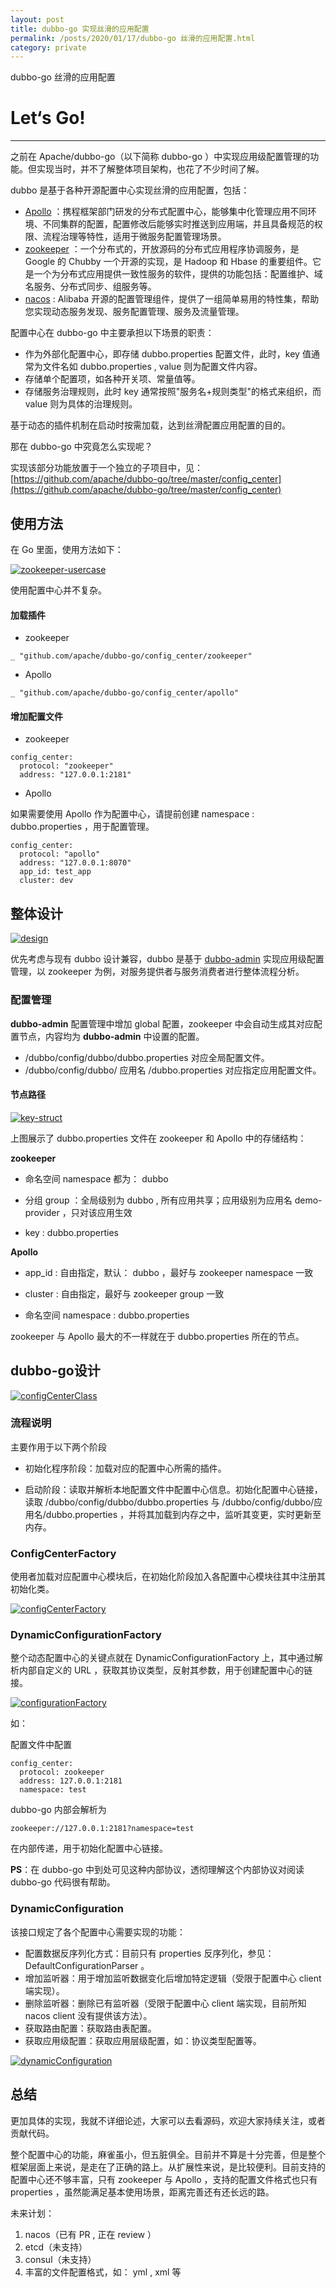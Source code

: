 ```yaml
---
layout: post
title: dubbo-go 实现丝滑的应用配置
permalink: /posts/2020/01/17/dubbo-go 丝滑的应用配置.html
category: private
---
```


dubbo-go 丝滑的应用配置

# Let‘s Go!
-----

之前在 Apache/dubbo-go（以下简称 dubbo-go ）中实现应用级配置管理的功能。但实现当时，并不了解整体项目架构，也花了不少时间了解。

dubbo 是基于各种开源配置中心实现丝滑的应用配置，包括：

* [Apollo](https://github.com/ctripcorp/apollo) ：携程框架部门研发的分布式配置中心，能够集中化管理应用不同环境、不同集群的配置，配置修改后能够实时推送到应用端，并且具备规范的权限、流程治理等特性，适用于微服务配置管理场景。
* [zookeeper](https://github.com/apache/zookeeper) ：一个分布式的，开放源码的分布式应用程序协调服务，是 Google 的 Chubby 一个开源的实现，是 Hadoop 和 Hbase 的重要组件。它是一个为分布式应用提供一致性服务的软件，提供的功能包括：配置维护、域名服务、分布式同步、组服务等。
* [nacos](https://github.com/alibaba/nacos) : Alibaba 开源的配置管理组件，提供了一组简单易用的特性集，帮助您实现动态服务发现、服务配置管理、服务及流量管理。

配置中心在 dubbo-go 中主要承担以下场景的职责：

* 作为外部化配置中心，即存储 dubbo.properties 配置文件，此时，key 值通常为文件名如 dubbo.properties , value 则为配置文件内容。
* 存储单个配置项，如各种开关项、常量值等。
* 存储服务治理规则，此时 key 通常按照"服务名+规则类型"的格式来组织，而 value 则为具体的治理规则。

基于动态的插件机制在启动时按需加载，达到丝滑配置应用配置的目的。

那在 dubbo-go 中究竟怎么实现呢？

实现该部分功能放置于一个独立的子项目中，见：[https://github.com/apache/dubbo-go/tree/master/config_center](https://github.com/apache/dubbo-go/tree/master/config_center)

## 使用方法

在 Go 里面，使用方法如下：

[![zookeeper-usercase](/images/dubbogo/configcenter/zookeeper-usercase.png)](/images/dubbogo/configcenter/zookeeper-usercase.png)

使用配置中心并不复杂。

#### 加载插件
* zookeeper
```golang
_ "github.com/apache/dubbo-go/config_center/zookeeper"
```
* Apollo
```golang
_ "github.com/apache/dubbo-go/config_center/apollo"
```

#### 增加配置文件

* zookeeper

```
config_center:
  protocol: "zookeeper"
  address: "127.0.0.1:2181"
```

* Apollo

如果需要使用 Apollo 作为配置中心，请提前创建 namespace : dubbo.properties ，用于配置管理。
```
config_center:
  protocol: "apollo"
  address: "127.0.0.1:8070"
  app_id: test_app
  cluster: dev
```


## 整体设计

[![design](/images/dubbogo/configcenter/design.jpg)](/images/dubbogo/configcenter/design.jpg)

优先考虑与现有 dubbo 设计兼容，dubbo 是基于 [dubbo-admin](https://github.com/apache/dubbo-admin) 实现应用级配置管理，以 zookeeper 为例，对服务提供者与服务消费者进行整体流程分析。

### 配置管理

**dubbo-admin** 配置管理中增加 global 配置，zookeeper 中会自动生成其对应配置节点，内容均为 **dubbo-admin** 中设置的配置。

* /dubbo/config/dubbo/dubbo.properties 对应全局配置文件。
* /dubbo/config/dubbo/ 应用名 /dubbo.properties 对应指定应用配置文件。

#### 节点路径

[![key-struct](/images/dubbogo/configcenter/key-struct.jpg)](/images/dubbogo/configcenter/key-struct.jpg)

上图展示了 dubbo.properties 文件在 zookeeper 和 Apollo 中的存储结构：

**zookeeper**

* 命名空间 namespace 都为： dubbo

* 分组 group ：全局级别为 dubbo , 所有应用共享；应用级别为应用名 demo-provider ，只对该应用生效

* key : dubbo.properties

**Apollo**

* app_id : 自由指定，默认： dubbo ，最好与 zookeeper  namespace 一致

* cluster : 自由指定，最好与 zookeeper group 一致

* 命名空间 namespace : dubbo.properties

zookeeper 与 Apollo 最大的不一样就在于 dubbo.properties 所在的节点。


## dubbo-go设计

[![configCenterClass](/images/dubbogo/configcenter/configcenter-class.jpg)](/images/dubbogo/configcenter/configcenter-class.jpg)


### 流程说明

主要作用于以下两个阶段

* 初始化程序阶段：加载对应的配置中心所需的插件。

* 启动阶段：读取并解析本地配置文件中配置中心信息。初始化配置中心链接，读取 /dubbo/config/dubbo/dubbo.properties 与 /dubbo/config/dubbo/应用名/dubbo.properties ，并将其加载到内存之中，监听其变更，实时更新至内存。

### ConfigCenterFactory

使用者加载对应配置中心模块后，在初始化阶段加入各配置中心模块往其中注册其初始化类。

[![configCenterFactory](/images/dubbogo/configcenter/configCenterFactory.png)](/images/dubbogo/configcenter/configCenterFactory.png)


### DynamicConfigurationFactory

整个动态配置中心的关键点就在 DynamicConfigurationFactory 上，其中通过解析内部自定义的 URL ，获取其协议类型，反射其参数，用于创建配置中心的链接。

[![configurationFactory](/images/dubbogo/configcenter/configurationFactory.png)](/images/dubbogo/configcenter/configurationFactory.png)

如：

配置文件中配置
```
config_center:
  protocol: zookeeper
  address: 127.0.0.1:2181
  namespace: test
```

dubbo-go 内部会解析为
```
zookeeper://127.0.0.1:2181?namespace=test
```
在内部传递，用于初始化配置中心链接。

**PS**：在 dubbo-go 中到处可见这种内部协议，透彻理解这个内部协议对阅读 dubbo-go 代码很有帮助。

### DynamicConfiguration

该接口规定了各个配置中心需要实现的功能：
* 配置数据反序列化方式：目前只有 properties 反序列化，参见： DefaultConfigurationParser 。
* 增加监听器：用于增加监听数据变化后增加特定逻辑（受限于配置中心 client 端实现）。
* 删除监听器：删除已有监听器（受限于配置中心 client 端实现，目前所知 nacos client 没有提供该方法）。
* 获取路由配置：获取路由表配置。
* 获取应用级配置：获取应用层级配置，如：协议类型配置等。

[![dynamicConfiguration](/images/dubbogo/configcenter/dynamicConfiguration.png)](/images/dubbogo/configcenter/dynamicConfiguration.png)


## 总结

更加具体的实现，我就不详细论述，大家可以去看源码，欢迎大家持续关注，或者贡献代码。

整个配置中心的功能，麻雀虽小，但五脏俱全。目前并不算是十分完善，但是整个框架层面上来说，是走在了正确的路上。从扩展性来说，是比较便利。目前支持的配置中心还不够丰富，只有 zookeeper 与 Apollo ，支持的配置文件格式也只有 properties ，虽然能满足基本使用场景，距离完善还有还长远的路。

未来计划：

1. nacos（已有 PR , 正在 review ）
2. etcd（未支持）
3. consul（未支持）
4. 丰富的文件配置格式，如： yml , xml 等

